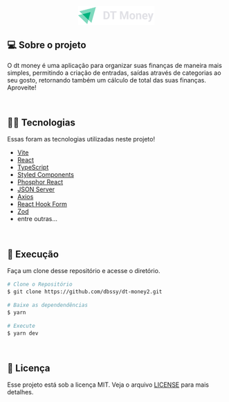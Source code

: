 <p align="center">
  <img src="./src/assets/logo.svg" width="35%" alt="dt-money">
</p>

## 💻 Sobre o projeto

O dt money é uma aplicação para organizar suas finanças de maneira mais simples, permitindo a criação de entradas, saídas através de categorias ao seu gosto, retornando também um cálculo de total das suas finanças. Aproveite!

<br>

## 👨‍💻 Tecnologias
Essas foram as tecnologias utilizadas neste projeto!

- [Vite](https://vitejs.dev/)
- [React](https://reactjs.org/)
- [TypeScript](https://www.typescriptlang.org/)
- [Styled Components](https://styled-components.com/)
- [Phosphor React](https://phosphoricons.com/)
- [JSON Server](https://github.com/typicode/json-server)
- [Axios](https://github.com/axios/axios)
- [React Hook Form](https://react-hook-form.com/)
- [Zod](https://zod.dev/)
- entre outras...

<br>

## 🚀 Execução

Faça um clone desse repositório e acesse o diretório.

```bash
# Clone o Repositório
$ git clone https://github.com/dbssy/dt-money2.git
```

```bash
# Baixe as dependendências
$ yarn
```

```bash
# Execute
$ yarn dev
```
<br>

## 📝 Licença

Esse projeto está sob a licença MIT. Veja o arquivo [LICENSE](LICENSE.md) para mais detalhes.